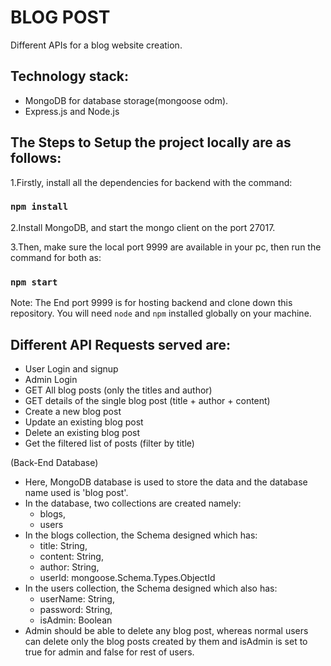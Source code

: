 # BLOG POST
Different APIs for a blog website creation.

## Technology stack:
 - MongoDB for database storage(mongoose odm).
 - Express.js and Node.js
 
## The Steps to Setup the project locally are as follows:

1.Firstly, install all the dependencies for backend with the command:
  ### `npm install`
2.Install MongoDB, and start the mongo client on the port 27017.

3.Then, make sure the local port 9999 are available in your pc, then run the command for both as:
  ### `npm start`
Note: The End port 9999 is for hosting backend and clone down this repository. You will need `node` and `npm` installed globally on your machine.

## Different API Requests served are:
  - User Login and signup
  - Admin Login
  - GET All blog posts (only the titles and author)
  - GET details of the single blog post (title + author + content)   
  - Create a new blog post
  - Update an existing blog post
  - Delete an existing blog post
  - Get the filtered list of posts (filter by title)

(Back-End Database)
   - Here, MongoDB database is used to store the data and the database name used is 'blog post'.
   - In the database, two collections are created namely:
     - blogs,
     - users
   - In the blogs collection, the Schema designed which has:
      - title: String,
      - content: String,
      - author: String,
      - userId: mongoose.Schema.Types.ObjectId
   - In the users collection, the Schema designed which also has:
      - userName: String,
      - password: String,
      - isAdmin: Boolean
   - Admin should be able to delete any blog post, whereas normal users can delete only the blog posts created by them and isAdmin is set to true for admin and false for rest of users.
